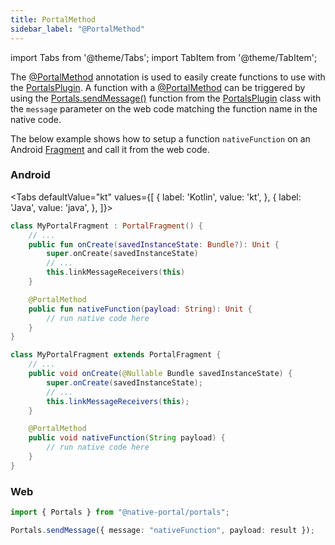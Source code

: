```yaml
---
title: PortalMethod
sidebar_label: "@PortalMethod"
---
```


import Tabs from '@theme/Tabs';
import TabItem from '@theme/TabItem';

The [@PortalMethod](./portal-method) annotation is used to easily create functions to use with the [PortalsPlugin](./portals-plugin). A function with a [@PortalMethod](./portal-method) can be triggered by using the [Portals.sendMessage()](./portals-plugin) function from the [PortalsPlugin](./portals-plugin) class with the `message` parameter on the web code matching the function name in the native code.

The below example shows how to setup a function `nativeFunction` on an Android [Fragment](https://developer.android.com/reference/apix/fragment/app/Fragment) and call it from the web code.

### Android

<Tabs
defaultValue="kt"
values={[
{ label: 'Kotlin', value: 'kt', },
{ label: 'Java', value: 'java', },
]}>
<TabItem value="kt">

```kotlin
class MyPortalFragment : PortalFragment() {
    // ...
    public fun onCreate(savedInstanceState: Bundle?): Unit {
        super.onCreate(savedInstanceState)
        // ...
        this.linkMessageReceivers(this)
    }

    @PortalMethod
    public fun nativeFunction(payload: String): Unit {
        // run native code here
    }
}
```

</TabItem>
<TabItem value="java">

```java
class MyPortalFragment extends PortalFragment {
    // ...
    public void onCreate(@Nullable Bundle savedInstanceState) {
        super.onCreate(savedInstanceState);
        // ...
        this.linkMessageReceivers(this);
    }

    @PortalMethod
    public void nativeFunction(String payload) {
        // run native code here
    }
}
```

</TabItem>
</Tabs>

### Web

```typescript
import { Portals } from "@native-portal/portals";

Portals.sendMessage({ message: "nativeFunction", payload: result });
```
